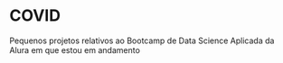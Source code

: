 # COVID

  Pequenos projetos relativos ao Bootcamp de Data Science Aplicada da Alura em que estou em andamento
